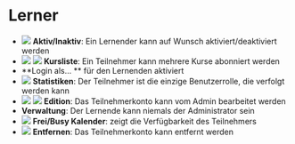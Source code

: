 
# Lerner

* ![](../../../.gitbook/assets/images44%20%286%29.png) **Aktiv/Inaktiv**: Ein Lernender kann auf Wunsch aktiviert/deaktiviert werden
* ![](../../../.gitbook/assets/graficos46%20%285%29.png) ![](../../../.gitbook/assets/graficos47%20%285%29.png) **Kursliste**: Ein Teilnehmer kann mehrere Kurse abonniert werden
* **Login als... ** für den Lernenden aktiviert
* ![](../../../.gitbook/assets/graficos48%20%285%29.png) **Statistiken**: Der Teilnehmer ist die einzige Benutzerrolle, die verfolgt werden kann
* ![](../../../.gitbook/assets/graficos50%20%285%29.png) ![](../../../.gitbook/assets/graficos51%20%285%29.png) **Edition**: Das Teilnehmerkonto kann vom Admin bearbeitet werden
* **Verwaltung**: Der Lernende kann niemals der Administrator sein
* ![](../../../.gitbook/assets/graficos52%20%285%29.png) **Frei/Busy Kalender**: zeigt die Verfügbarkeit des Teilnehmers
* ![](../../../.gitbook/assets/graficos60%20%286%29.png) **Entfernen**: Das Teilnehmerkonto kann entfernt werden